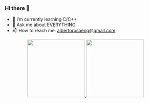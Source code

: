 ### Hi there 👋


- 🌱 I’m currently learning C/C++
- 💬 Ask me about EVERYTHING
- 📫 How to reach me: albertorosaeng@gmail.com
      


<div align="center">
  <a href="https://github.com/DarkGuerreiro">
  <img height="180em" src="https://github-readme-stats.vercel.app/api?username=DarkGuerreiro&show_icons=true&theme=dracula&include_all_commits=true&count_private=true"/>
  <img height="180em" src="https://github-readme-stats.vercel.app/api/top-langs/?username=DarkGuerreiro&layout=compact&langs_count=7&theme=dracula"/>
</div>
